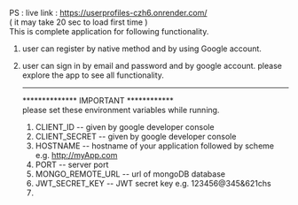 PS :  live link :  https://userprofiles-czh6.onrender.com/           
( it may take 20 sec to load first time ) <br>
This is complete application for following functionality. <br>
1. user can register by native method and by using Google account.
2. user can sign in by email and password and by google account.
   please explore the app to see all functionality.

   ___________________________________________________________________________________
   **************  IMPORTANT    ************  <br>
   please set these environment variables while running.

   1. CLIENT_ID        --     given by google developer console
   2. CLIENT_SECRET     --    given by google developer console
   3. HOSTNAME         --     hostname of your application followed by scheme   e.g.   http://myApp.com
   4. PORT             --     server port
   5. MONGO_REMOTE_URL   --   url of mongoDB database
   6. JWT_SECRET_KEY     --    JWT secret key   e.g.     123456@345&621chs
   7. 
